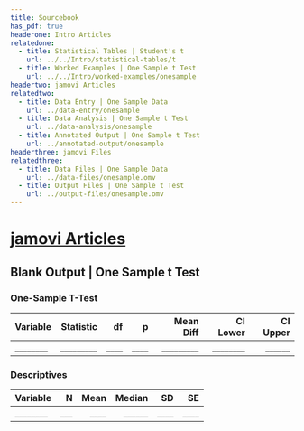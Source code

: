 ```yaml
---
title: Sourcebook
has_pdf: true
headerone: Intro Articles
relatedone:
  - title: Statistical Tables | Student's t
    url: ../../Intro/statistical-tables/t
  - title: Worked Examples | One Sample t Test
    url: ../../Intro/worked-examples/onesample
headertwo: jamovi Articles
relatedtwo:
  - title: Data Entry | One Sample Data
    url: ../data-entry/onesample
  - title: Data Analysis | One Sample t Test
    url: ../data-analysis/onesample
  - title: Annotated Output | One Sample t Test
    url: ../annotated-output/onesample
headerthree: jamovi Files
relatedthree:
  - title: Data Files | One Sample Data
    url: ../data-files/onesample.omv
  - title: Output Files | One Sample t Test
    url: ../output-files/onesample.omv
---
```


# [jamovi Articles](../index.md)

## Blank Output | One Sample t Test

### One-Sample T-Test

| Variable | Statistic | df   | p    | Mean Diff | CI Lower | CI Upper |
|----------|----------:|-----:|-----:|----------:|---------:|---------:|
| ________ | _________ | ____ | ____ | _________ | ________ |    ______|

### Descriptives

| Variable | N   | Mean | Median | SD   | SE   |
|----------|----:|-----:|-------:|-----:|-----:|
| ________ | ___ | ____ | ______ | ____ | ____ |
